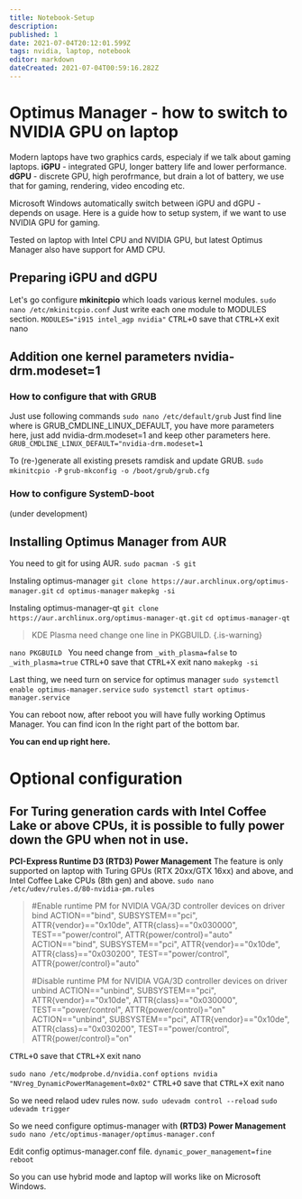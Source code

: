 ```yaml
---
title: Notebook-Setup
description: 
published: 1
date: 2021-07-04T20:12:01.599Z
tags: nvidia, laptop, notebook
editor: markdown
dateCreated: 2021-07-04T00:59:16.282Z
---
```


# Optimus Manager - how to switch to NVIDIA	GPU on laptop
Modern laptops have two graphics cards, especialy if we talk about gaming laptops.
**iGPU** - integrated GPU, longer battery life and lower performance. 
**dGPU** - discrete GPU, high perofrmance, but drain a lot of battery, we use that for gaming, rendering, video encoding etc.

Microsoft Windows automatically switch between iGPU and dGPU - depends on usage.
Here is a guide how to setup system, if we want to use NVIDIA GPU for gaming.

Tested on laptop with Intel CPU and NVIDIA GPU, but latest Optimus Manager also have support for AMD CPU.

## Preparing iGPU and dGPU
Let's go configure **mkinitcpio** which loads various kernel modules.
`sudo nano /etc/mkinitcpio.conf`
Just write each one module to MODULES section.
`MODULES="i915 intel_agp nvidia"`
<kbd>CTRL+O</kbd> save that
<kbd>CTRL+X</kbd> exit nano

## Addition one kernel parameters nvidia-drm.modeset=1
### How to configure that with GRUB
Just use following commands
`sudo nano /etc/default/grub`
Just find line where is GRUB_CMDLINE_LINUX_DEFAULT, you have more parameters here, just add nvidia-drm.modeset=1 and keep other parameters here.
`GRUB_CMDLINE_LINUX_DEFAULT="nvidia-drm.modeset=1`

To (re-)generate all existing presets ramdisk and update GRUB.
`sudo mkinitcpio -P`
`grub-mkconfig -o /boot/grub/grub.cfg`

### How to configure SystemD-boot
(under development)

## Installing Optimus Manager from AUR
You need to git for using AUR.
`sudo pacman -S git`

Instaling optimus-manager
`git clone https://aur.archlinux.org/optimus-manager.git`
`cd optimus-manager`
`makepkg -si`

Instaling optimus-manager-qt
`git clone https://aur.archlinux.org/optimus-manager-qt.git`
`cd optimus-manager-qt`

> KDE Plasma need change one line in PKGBUILD.
{.is-warning}

`nano PKGBUILD `
You need change from `_with_plasma=false` to `_with_plasma=true`
<kbd>CTRL+O</kbd> save that
<kbd>CTRL+X</kbd> exit nano
`makepkg -si`

Last thing, we need turn on service for optimus manager
`sudo systemctl enable optimus-manager.service`
`sudo systemctl start optimus-manager.service`

You can reboot now, after reboot you will have fully working Optimus Manager.
You can find icon In the right part of the bottom bar.

**You can end up right here.**

# Optional configuration
## For Turing generation cards with Intel Coffee Lake or above CPUs, it is possible to fully power down the GPU when not in use.
**PCI-Express Runtime D3 (RTD3) Power Management**
The feature is only supported on laptop with Turing GPUs (RTX 20xx/GTX 16xx) and above, and Intel Coffee Lake CPUs (8th gen) and above. 
`sudo nano /etc/udev/rules.d/80-nvidia-pm.rules`

> #Enable runtime PM for NVIDIA VGA/3D controller devices on driver bind
> ACTION=="bind", SUBSYSTEM=="pci", ATTR{vendor}=="0x10de", ATTR{class}=="0x030000", TEST=="power/control", ATTR{power/control}="auto"
> ACTION=="bind", SUBSYSTEM=="pci", ATTR{vendor}=="0x10de", ATTR{class}=="0x030200", TEST=="power/control", ATTR{power/control}="auto"
> 
> #Disable runtime PM for NVIDIA VGA/3D controller devices on driver unbind
> ACTION=="unbind", SUBSYSTEM=="pci", ATTR{vendor}=="0x10de", ATTR{class}=="0x030000", TEST=="power/control", ATTR{power/control}="on"
> ACTION=="unbind", SUBSYSTEM=="pci", ATTR{vendor}=="0x10de", ATTR{class}=="0x030200", TEST=="power/control", ATTR{power/control}="on"

<kbd>CTRL+O</kbd> save that
<kbd>CTRL+X</kbd> exit nano

`sudo nano /etc/modprobe.d/nvidia.conf`
`options nvidia "NVreg_DynamicPowerManagement=0x02"`
<kbd>CTRL+O</kbd> save that
<kbd>CTRL+X</kbd> exit nano

So we need relaod udev rules now.
`sudo udevadm control --reload`
`sudo udevadm trigger`

So we need configure optimus-manager with **(RTD3) Power Management**
`sudo nano /etc/optimus-manager/optimus-manager.conf`

Edit config optimus-manager.conf file.
`dynamic_power_management=fine`
`reboot`

So you can use hybrid mode and laptop will works like on Microsoft Windows.
